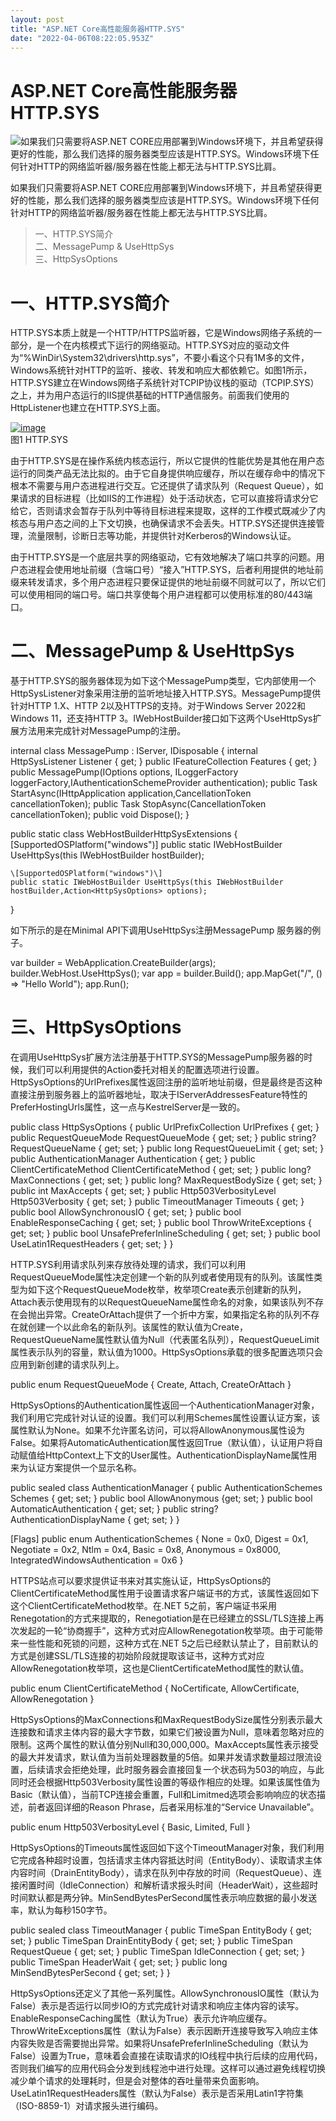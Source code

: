 ```yaml
---
layout: post
title: "ASP.NET Core高性能服务器HTTP.SYS"
date: "2022-04-06T08:22:05.953Z"
---
```

ASP.NET Core高性能服务器HTTP.SYS
==========================

![](http://images.cnblogs.com/cnblogs_com/artech/158198/o_.netcore.png)如果我们只需要将ASP.NET CORE应用部署到Windows环境下，并且希望获得更好的性能，那么我们选择的服务器类型应该是HTTP.SYS。Windows环境下任何针对HTTP的网络监听器/服务器在性能上都无法与HTTP.SYS比肩。

如果我们只需要将ASP.NET CORE应用部署到Windows环境下，并且希望获得更好的性能，那么我们选择的服务器类型应该是HTTP.SYS。Windows环境下任何针对HTTP的网络监听器/服务器在性能上都无法与HTTP.SYS比肩。

> 一、HTTP.SYS简介  
> 二、MessagePump & UseHttpSys  
> 三、HttpSysOptions

一、HTTP.SYS简介
============

HTTP.SYS本质上就是一个HTTP/HTTPS监听器，它是Windows网络子系统的一部分，是一个在内核模式下运行的网络驱动。HTTP.SYS对应的驱动文件为“%WinDir\\System32\\drivers\\http.sys”，不要小看这个只有1M多的文件，Windows系统针对HTTP的监听、接收、转发和响应大都依赖它。如图1所示，HTTP.SYS建立在Windows网络子系统针对TCPIP协议栈的驱动（TCPIP.SYS）之上，并为用户态运行的IIS提供基础的HTTP通信服务。前面我们使用的HttpListener也建立在HTTP.SYS上面。

[![image](https://img2022.cnblogs.com/blog/19327/202204/19327-20220406101328858-507259393.png "image")](https://img2022.cnblogs.com/blog/19327/202204/19327-20220406101327936-1810276076.png)  
图1 HTTP.SYS

由于HTTP.SYS是在操作系统内核态运行，所以它提供的性能优势是其他在用户态运行的同类产品无法比拟的。由于它自身提供响应缓存，所以在缓存命中的情况下根本不需要与用户态进程进行交互。它还提供了请求队列（Request Queue），如果请求的目标进程（比如IIS的工作进程）处于活动状态，它可以直接将请求分它给它，否则请求会暂存于队列中等待目标进程来提取，这样的工作模式既减少了内核态与用户态之间的上下文切换，也确保请求不会丢失。HTTP.SYS还提供连接管理，流量限制，诊断日志等功能，并提供针对Kerberos的Windows认证。

由于HTTP.SYS是一个底层共享的网络驱动，它有效地解决了端口共享的问题。用户态进程会使用地址前缀（含端口号）“接入”HTTP.SYS，后者利用提供的地址前缀来转发请求，多个用户态进程只要保证提供的地址前缀不同就可以了，所以它们可以使用相同的端口号。端口共享使每个用户进程都可以使用标准的80/443端口。

二、MessagePump & UseHttpSys
==========================

基于HTTP.SYS的服务器体现为如下这个MessagePump类型，它内部使用一个HttpSysListener对象采用注册的监听地址接入HTTP.SYS。MessagePump提供针对HTTP 1.X、HTTP 2以及HTTPS的支持。对于Windows Server 2022和Windows 11，还支持HTTP 3。IWebHostBuilder接口如下这两个UseHttpSys扩展方法用来完成针对MessagePump的注册。

internal class MessagePump : IServer, IDisposable
{
     internal HttpSysListener Listener { get; }
     public IFeatureCollection Features { get; }
     public MessagePump(IOptions<HttpSysOptions> options, ILoggerFactory loggerFactory,IAuthenticationSchemeProvider authentication);
     public Task StartAsync<TContext>(IHttpApplication<TContext> application,CancellationToken cancellationToken);
     public Task StopAsync(CancellationToken cancellationToken);
     public void Dispose();
}

public static class WebHostBuilderHttpSysExtensions
{
    \[SupportedOSPlatform("windows")\]
    public static IWebHostBuilder UseHttpSys(this IWebHostBuilder hostBuilder);

    \[SupportedOSPlatform("windows")\]
    public static IWebHostBuilder UseHttpSys(this IWebHostBuilder hostBuilder,Action<HttpSysOptions> options);
}

如下所示的是在Minimal API下调用UseHttpSys注册MessagePump 服务器的例子。

var builder = WebApplication.CreateBuilder(args);
builder.WebHost.UseHttpSys();
var app = builder.Build();
app.MapGet("/", () => "Hello World");
app.Run();

三、HttpSysOptions
================

在调用UseHttpSys扩展方法注册基于HTTP.SYS的MessagePump服务器的时候，我们可以利用提供的Action<HttpSysOptions>委托对相关的配置选项进行设置。HttpSysOptions的UrlPrefixes属性返回注册的监听地址前缀，但是最终是否这种直接注册到服务器上的监听器地址，取决于IServerAddressesFeature特性的PreferHostingUrls属性，这一点与KestrelServer是一致的。

public class HttpSysOptions
{
    public UrlPrefixCollection 	        UrlPrefixes { get; }
    public RequestQueueMode 		RequestQueueMode { get; set; }
    public string? 			RequestQueueName { get; set; }
    public long 			RequestQueueLimit { get; set; }
    public AuthenticationManager 	Authentication { get; }
    public ClientCertificateMethod 	ClientCertificateMethod { get; set; }
    public long? 			MaxConnections { get; set; }
    public long? 			MaxRequestBodySize { get; set; }
    public int 			        MaxAccepts { get; set; }
    public Http503VerbosityLevel 	Http503Verbosity { get; set; }
    public TimeoutManager 		Timeouts { get; }
    public bool 			AllowSynchronousIO { get; set; }
    public bool 			EnableResponseCaching { get; set; }
    public bool 			ThrowWriteExceptions { get; set; }
    public bool 			UnsafePreferInlineScheduling { get; set; }
    public bool 			UseLatin1RequestHeaders { get; set; }
}

HTTP.SYS利用请求队列来存放待处理的请求，我们可以利用RequestQueueMode属性决定创建一个新的队列或者使用现有的队列。该属性类型为如下这个RequestQueueMode枚举，枚举项Create表示创建新的队列，Attach表示使用现有的以RequestQueueName属性命名的对象，如果该队列不存在会抛出异常。CreateOrAttach提供了一个折中方案，如果指定名称的队列不存在就创建一个以此命名的新队列。该属性的默认值为Create，RequestQueueName属性默认值为Null（代表匿名队列），RequestQueueLimit属性表示队列的容量，默认值为1000。HttpSysOptions承载的很多配置选项只会应用到新创建的请求队列上。

public enum RequestQueueMode
{
    Create,
    Attach,
    CreateOrAttach
}

HttpSysOptions的Authentication属性返回一个AuthenticationManager对象，我们利用它完成针对认证的设置。我们可以利用Schemes属性设置认证方案，该属性默认为None。如果不允许匿名访问，可以将AllowAnonymous属性设为False。如果将AutomaticAuthentication属性返回True（默认值），认证用户将自动赋值给HttpContext上下文的User属性。AuthenticationDisplayName属性用来为认证方案提供一个显示名称。

public sealed class AuthenticationManager
{
    public AuthenticationSchemes 	Schemes { get; set; }
    public bool 			AllowAnonymous {get; set; }
    public bool 			AutomaticAuthentication { get; set; }
    public string? 			AuthenticationDisplayName { get; set; }
}

\[Flags\]
public enum AuthenticationSchemes
{
    None 				= 0x0,
    Digest 				= 0x1,
    Negotiate 				= 0x2,
    Ntlm 				= 0x4,
    Basic 				= 0x8,
    Anonymous 				= 0x8000,
    IntegratedWindowsAuthentication 	= 0x6
}

HTTPS站点可以要求提供证书来对其实施认证，HttpSysOptions的ClientCertificateMethod属性用于设置请求客户端证书的方式，该属性返回如下这个ClientCertificateMethod枚举。在.NET 5之前，客户端证书采用Renegotation的方式来提取的，Renegotiation是在已经建立的SSL/TLS连接上再次发起的一轮“协商握手”，这种方式对应AllowRenegotation枚举项。由于可能带来一些性能和死锁的问题，这种方式在.NET 5之后已经默认禁止了，目前默认的方式是创建SSL/TLS连接的初始阶段就提取该证书，这种方式对应AllowRenegotation枚举项，这也是ClientCertificateMethod属性的默认值。

public enum ClientCertificateMethod
{
    NoCertificate,
    AllowCertificate,
    AllowRenegotation
}

HttpSysOptions的MaxConnections和MaxRequestBodySize属性分别表示最大连接数和请求主体内容的最大字节数，如果它们被设置为Null，意味着忽略对应的限制。这两个属性的默认值分别Null和30,000,000。MaxAccepts属性表示接受的最大并发请求，默认值为当前处理器数量的5倍。如果并发请求数量超过限流设置，后续请求会拒绝处理，此时服务器会直接回复一个状态码为503的响应，与此同时还会根据Http503Verbosity属性设置的等级作相应的处理。如果该属性值为Basic（默认值），当前TCP连接会重置，Full和Limitmed选项会影响响应的状态描述，前者返回详细的Reason Phrase，后者采用标准的“Service Unavailable”。

public enum Http503VerbosityLevel
{
    Basic,
    Limited,
    Full
}

HttpSysOptions的Timeouts属性返回如下这个TimeoutManager对象，我们利用它完成各种超时设置，包括请求主体内容抵达时间（EntityBody）、读取请求主体内容时间（DrainEntityBody），请求在队列中存放的时间（RequestQueue）、连接闲置时间（IdleConnection）和解析请求报头时间（HeaderWait），这些超时时间默认都是两分钟。MinSendBytesPerSecond属性表示响应数据的最小发送率，默认为每秒150字节。

public sealed class TimeoutManager
{
    public TimeSpan 	EntityBody { get; set; }
    public TimeSpan 	DrainEntityBody { get; set; }
    public TimeSpan 	RequestQueue { get; set; }
    public TimeSpan 	IdleConnection { get; set; }
    public TimeSpan 	HeaderWait { get; set; }
    public long 	MinSendBytesPerSecond { get; set; }
}

HttpSysOptions还定义了其他一系列属性。AllowSynchronousIO属性（默认为False）表示是否运行以同步IO的方式完成针对请求和响应主体内容的读写。EnableResponseCaching属性（默认为True）表示允许响应缓存。ThrowWriteExceptions属性（默认为False）表示因断开连接导致写入响应主体内容失败是否需要抛出异常。如果将UnsafePreferInlineScheduling（默认为False）设置为True，意味着会直接在读取请求的IO线程中执行后续的应用代码，否则我们编写的应用代码会分发到线程池中进行处理。这样可以通过避免线程切换减少单个请求的处理耗时，但是会对整体的吞吐量带来负面影响。UseLatin1RequestHeaders属性（默认为False）表示是否采用Latin1字符集（ISO-8859-1）对请求报头进行编码。